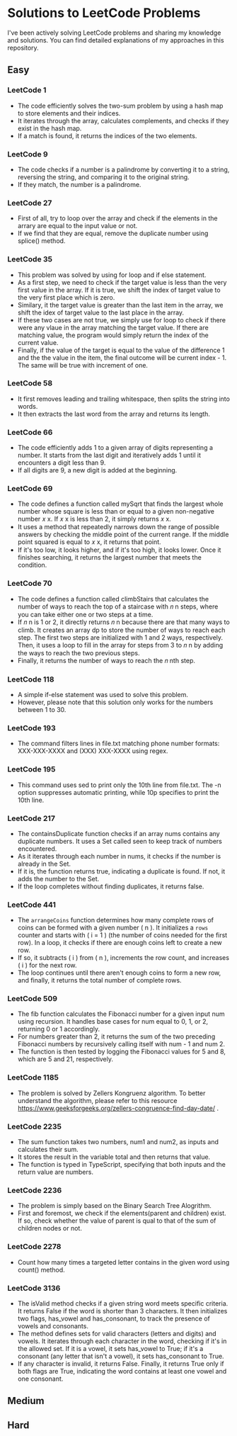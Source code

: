 # Solutions to LeetCode Problems
I've been actively solving LeetCode problems and sharing my knowledge and solutions. You can find detailed explanations of my approaches in this repository.
## Easy
### LeetCode 1
- The code efficiently solves the two-sum problem by using a hash map to store elements and their indices.
-  It iterates through the array, calculates complements, and checks if they exist in the hash map.
-  If a match is found, it returns the indices of the two elements.

### LeetCode 9
- The code checks if a number is a palindrome by converting it to a string, reversing the string, and comparing it to the original string.
- If they match, the number is a palindrome.   


### LeetCode 27
- First of all, try to loop over the array and check if the elements in the arrary are equal to the input value or not. 
- If we find that they are equal, remove the duplicate number using splice() method.

### LeetCode 35
- This problem was solved by using for loop and if else statement.
- As a first step, we need to check if the target value is less than the very first value in the array. If it is true, we shift the index of target value to the very first place which is zero. 
- Similary, it the target value is greater than the last item in the array, we shift the idex of target value to the last place in the array. 
- If these two cases are not true, we simply use for loop to check if there were any vlaue in the array matching the target value. If there are matching value, the program would simply return the index of the current value. 
- Finally, if the value of the target is equal to the value of the difference 1 and the the value in the item, 
the final outcome will be current index - 1. The same will be true with increment of one.

### LeetCode 58
- It first removes leading and trailing whitespace, then splits the string into words.
- It then extracts the last word from the array and returns its length.

### LeetCode 66
- The code efficiently adds 1 to a given array of digits representing a number. It starts from the last digit and iteratively adds 1 until it encounters a digit less than 9.
- If all digits are 9, a new digit is added at the beginning.

### LeetCode 69
- The code defines a function called mySqrt that finds the largest whole number whose square is less than or equal to a given non-negative number 
𝑥
x. If 
𝑥
x is less than 2, it simply returns 
𝑥
x.
- It uses a method that repeatedly narrows down the range of possible answers by checking the middle point of the current range. If the middle point squared is equal to 
𝑥
x, it returns that point.
- If it's too low, it looks higher, and if it's too high, it looks lower. Once it finishes searching, it returns the largest number that meets the condition.

### LeetCode 70

- The code defines a function called climbStairs that calculates the number of ways to reach the top of a staircase with 
𝑛
n steps, where you can take either one or two steps at a time.
- If 
𝑛
n is 1 or 2, it directly returns 
𝑛
n because there are that many ways to climb. It creates an array dp to store the number of ways to reach each step. The first two steps are initialized with 1 and 2 ways, respectively. Then, it uses a loop to fill in the array for steps from 3 to 
𝑛
n by adding the ways to reach the two previous steps.
- Finally, it returns the number of ways to reach the 
𝑛
nth step.

### LeetCode 118
- A simple if-else statement was used to solve this problem.
- However, please note that this solution only works for the numbers between 1 to 30.

### LeetCode 193
- The command filters lines in file.txt matching phone number formats: XXX-XXX-XXXX and (XXX) XXX-XXXX using regex.
### LeetCode 195
- This command uses sed to print only the 10th line from file.txt. The -n option suppresses automatic printing, while 10p specifies to print the 10th line.
### LeetCode 217

- The containsDuplicate function checks if an array nums contains any duplicate numbers. It uses a Set called seen to keep track of numbers encountered.
-  As it iterates through each number in nums, it checks if the number is already in the Set.
-   If it is, the function returns true, indicating a duplicate is found. If not, it adds the number to the Set.
-   If the loop completes without finding duplicates, it returns false.
### LeetCode 441

- The `arrangeCoins` function determines how many complete rows of coins can be formed with a given number \( n \). It initializes a `rows` counter and starts with \( i = 1 \) (the number of coins needed for the first row). In a loop, it checks if there are enough coins left to create a new row.
- If so, it subtracts \( i \) from \( n \), increments the row count, and increases \( i \) for the next row.
- The loop continues until there aren't enough coins to form a new row, and finally, it returns the total number of complete rows.

### LeetCode 509
- The fib function calculates the Fibonacci number for a given input num using recursion. It handles base cases for num equal to 0, 1, or 2, returning 0 or 1 accordingly.
- For numbers greater than 2, it returns the sum of the two preceding Fibonacci numbers by recursively calling itself with num - 1 and num 2.
- The function is then tested by logging the Fibonacci values for 5 and 8, which are 5 and 21, respectively.
### LeetCode 1185

- The problem is solved by Zellers Kongruenz algorithm. To better understand the algorithm, please refer to this resource https://www.geeksforgeeks.org/zellers-congruence-find-day-date/ .

### LeetCode 2235
- The sum function takes two numbers, num1 and num2, as inputs and calculates their sum.
- It stores the result in the variable total and then returns that value.
- The function is typed in TypeScript, specifying that both inputs and the return value are numbers.
### LeetCode 2236


- The problem is simply based on the Binary Search Tree Alogrithm.
- First and foremost, we check if the elements(parent and children) exist. If so, check whether the value of parent is qual to that of the sum of children nodes or not.

### LeetCode 2278

- Count how many times a targeted letter contains in the given word using count() method.
  
### LeetCode 3136

- The isValid method checks if a given string word meets specific criteria. It returns False if the word is shorter than 3 characters. It then initializes two flags, has_vowel and has_consonant, to track the presence of vowels and consonants.
-  The method defines sets for valid characters (letters and digits) and vowels. It iterates through each character in the word, checking if it's in the allowed set. If it is a vowel, it sets has_vowel to True; if it's a consonant (any letter that isn't a vowel), it sets has_consonant to True.
-  If any character is invalid, it returns False. Finally, it returns True only if both flags are True, indicating the word contains at least one vowel and one consonant.
## Medium

## Hard
